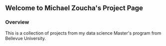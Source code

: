 ## Welcome to Michael Zoucha's Project Page

### Overview

This is a collection of projects from my data science Master's program from Bellevue University.

